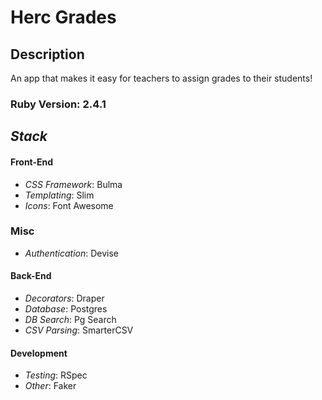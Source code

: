 # __Herc Grades__
## __Description__
An app that makes it easy for teachers to assign grades to their students!

### Ruby Version: 2.4.1

## _Stack_
<!-- * _Views_: React -->
#### __Front-End__
* _CSS Framework_: Bulma
* _Templating_: Slim
* _Icons_: Font Awesome

### __Misc__
* _Authentication_: Devise

#### __Back-End__
* _Decorators_: Draper
* _Database_: Postgres
* _DB Search_: Pg Search
* _CSV Parsing_: SmarterCSV

#### Development
* _Testing_: RSpec
* _Other_: Faker

<!-- This README would normally document whatever steps are necessary to get the
application up and running.

* Ruby version

* System dependencies

* Configuration

* Database creation

* Database initialization

* How to run the test suite

* Services (job queues, cache servers, search engines, etc.)

* Deployment instructions

* ... -->
